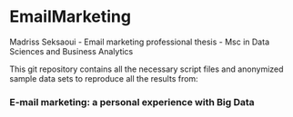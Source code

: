 # EmailMarketing
Madriss Seksaoui - Email marketing professional thesis - Msc in Data Sciences and Business Analytics

This git repository contains all the necessary script files and anonymized sample data sets to reproduce all the results from:

### E-mail marketing: a personal experience with Big Data

